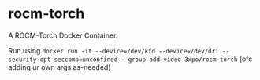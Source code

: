 # rocm-torch

A ROCM-Torch Docker Container.

Run using `docker run -it --device=/dev/kfd --device=/dev/dri --security-opt seccomp=unconfined --group-add video 3xpo/rocm-torch` (ofc adding ur own args as-needed)